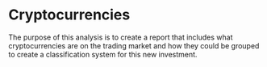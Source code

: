 # Cryptocurrencies

The purpose of this analysis is to create a report that includes what cryptocurrencies are on the trading market and how they could be grouped to create a classification system for this new investment.
